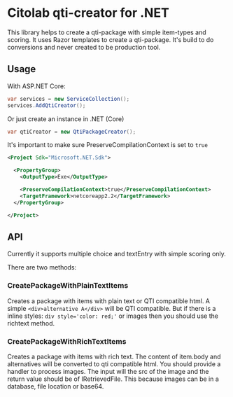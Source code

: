# Citolab qti-creator for .NET
 
This library helps to create a qti-package with simple item-types and scoring. 
It uses Razor templates to create a qti-package. 
It's build to do conversions and never created to be production tool. 

## Usage

With ASP.NET Core:

```C#
var services = new ServiceCollection();
services.AddQtiCreator();
```

Or just create an instance in .NET (Core)

```C#
var qtiCreator = new QtiPackageCreator();
```

It's important to make sure PreserveCompilationContext is set to `true`

```XML
<Project Sdk="Microsoft.NET.Sdk">

  <PropertyGroup>
    <OutputType>Exe</OutputType>

    <PreserveCompilationContext>true</PreserveCompilationContext>
    <TargetFramework>netcoreapp2.2</TargetFramework>
  </PropertyGroup>

</Project>
```

## API

Currently it supports multiple choice and textEntry with simple scoring only.

There are two methods:

### CreatePackageWithPlainTextItems 

Creates a package with items with plain text or QTI compatible html. A simple `<div>alternative A</div>`
will be QTI compatible. But if there is a inline styles: `div style='color: red;'`  or images then you should use the richtext method.

### CreatePackageWithRichTextItems 

Creates a package with items with rich text. The content of item.body and alternatives will be converted
to qti compatible html. You should provide a handler to process images. The input will the src of the image and the return value should be of IRetrievedFile. This because images can be in a database, file location or base64.



